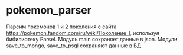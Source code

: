 # pokemon_parser

Парсим покемонов 1 и 2 поколения с сайта https://pokemon.fandom.com/ru/wiki/Поколение_I, используя бибилиотеку Parsel.
Модуль main сохраняет данные в json. Moдули save_to_mongo, save_to_psql сохраняют данные в БД.


